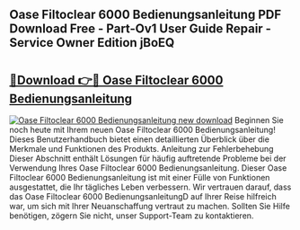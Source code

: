 ## Oase Filtoclear 6000 Bedienungsanleitung PDF Download Free - Part-Ov1 User Guide Repair - Service Owner Edition jBoEQ

# <h2><a href="http://df2jvc.blite.top/?on=Oase+Filtoclear+6000+Bedienungsanleitung">🔗Download 👉🔴 Oase Filtoclear 6000 Bedienungsanleitung</a></h2>

[![Oase Filtoclear 6000 Bedienungsanleitung new download](https://i.imgur.com/lujVjoI.png)](http://df2jvc.blite.top/?on=Oase+Filtoclear+6000+Bedienungsanleitung)
Beginnen Sie noch heute mit Ihrem neuen Oase Filtoclear 6000 Bedienungsanleitung! Dieses Benutzerhandbuch bietet einen detaillierten Überblick über die Merkmale und Funktionen des Produkts. Anleitung zur Fehlerbehebung Dieser Abschnitt enthält Lösungen für häufig auftretende Probleme bei der Verwendung Ihres Oase Filtoclear 6000 Bedienungsanleitung. Dieser Oase Filtoclear 6000 Bedienungsanleitung ist mit einer Fülle von Funktionen ausgestattet, die Ihr tägliches Leben verbessern. Wir vertrauen darauf, dass das Oase Filtoclear 6000 BedienungsanleitungD auf Ihrer Reise hilfreich war, um sich mit Ihrer Neuanschaffung vertraut zu machen. Sollten Sie Hilfe benötigen, zögern Sie nicht, unser Support-Team zu kontaktieren.
